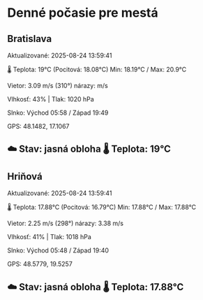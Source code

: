 ﻿# Denné počasie pre mestá

## Bratislava
Aktualizované: 2025-08-24 13:59:41

🌡️ Teplota: 19°C 
(Pocitová: 18.08°C)
Min: 18.19°C / Max: 20.9°C

Vietor: 3.09 m/s    (310°) 
nárazy:  m/s

Vlhkosť: 43% | Tlak: 1020 hPa

Slnko: Východ 05:58 / Západ 19:49

GPS: 48.1482, 17.1067

☁️ Stav: jasná obloha        🌡️ Teplota: 19°C
---

## Hriňová
Aktualizované: 2025-08-24 13:59:41

🌡️ Teplota: 17.88°C 
(Pocitová: 16.79°C)
Min: 17.88°C / Max: 17.88°C

Vietor: 2.25 m/s (298°)
nárazy: 3.38 m/s

Vlhkosť: 41% | Tlak: 1018 hPa

Slnko: Východ 05:48 / Západ 19:40

GPS: 48.5779, 19.5257

☁️ Stav: jasná obloha        🌡️ Teplota: 17.88°C
---
